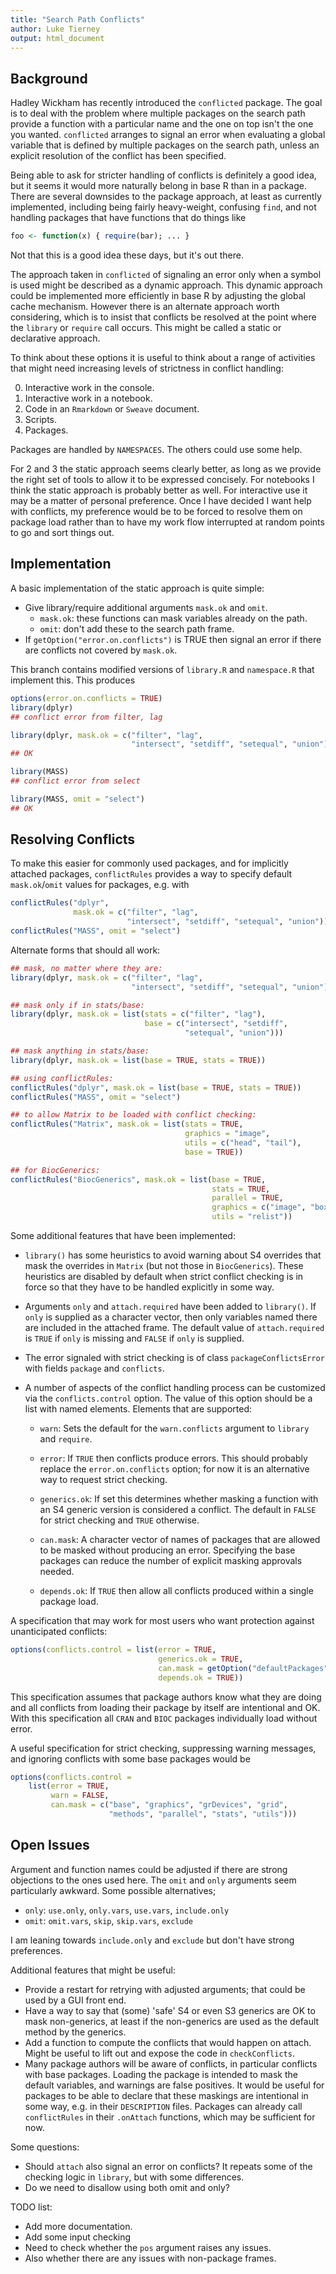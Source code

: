 ```yaml
---
title: "Search Path Conflicts"
author: Luke Tierney
output: html_document
---
```



## Background

Hadley Wickham has recently introduced the `conflicted` package.  The
goal is to deal with the problem where multiple packages on the search
path provide a function with a particular name and the one on top
isn't the one you wanted. `conflicted` arranges to signal an error
when evaluating a global variable that is defined by multiple packages
on the search path, unless an explicit resolution of the conflict has
been specified.

Being able to ask for stricter handling of conflicts is definitely a
good idea, but it seems it would more naturally belong in base R than
in a package. There are several downsides to the package approach, at
least as currently implemented, including being fairly heavy-weight,
confusing `find`, and not handling packages that have functions that
do things like

```r
foo <- function(x) { require(bar); ... }
```

Not that this is a good idea these days, but it's out there.

The approach taken in `conflicted` of signaling an error only when a
symbol is used might be described as a dynamic approach. This dynamic
approach could be implemented more efficiently in base R by adjusting
the global cache mechanism. However there is an alternate approach
worth considering, which is to insist that conflicts be resolved at
the point where the `library` or `require` call occurs. This might be
called a static or declarative approach.

To think about these options it is useful to think about a range of
activities that might need increasing levels of strictness in conflict
handling:

0. Interactive work in the console.
1. Interactive work in a notebook.
2. Code in an `Rmarkdown` or `Sweave` document.
3. Scripts.
4. Packages.

Packages are handled by `NAMESPACES`. The others could use some help.

For 2 and 3 the static approach seems clearly better, as long as we
provide the right set of tools to allow it to be expressed
concisely. For notebooks I think the static approach is probably
better as well. For interactive use it may be a matter of personal
preference. Once I have decided I want help with conflicts, my
preference would be to be forced to resolve them on package load
rather than to have my work flow interrupted at random points to go
and sort things out.


## Implementation

A basic implementation of the static approach is quite simple:

- Give library/require additional arguments `mask.ok` and `omit`.
    - `mask.ok`: these functions can mask variables already on the path.
    - `omit`: don't add these to the search path frame.
- If `getOption("error.on.conflicts")` is TRUE then signal an error if
  there are conflicts not covered by `mask.ok`.

This branch contains modified versions of `library.R` and
`namespace.R` that implement this.  This produces

```r
options(error.on.conflicts = TRUE)
library(dplyr)
## conflict error from filter, lag

library(dplyr, mask.ok = c("filter", "lag",
                           "intersect", "setdiff", "setequal", "union"))
## OK

library(MASS)
## conflict error from select

library(MASS, omit = "select")
## OK
```


## Resolving Conflicts

To make this easier for commonly used packages, and for implicitly
attached packages, `conflictRules` provides a way to specify default
`mask.ok`/`omit` values for packages, e.g. with

```r
conflictRules("dplyr",
              mask.ok = c("filter", "lag",
                          "intersect", "setdiff", "setequal", "union")))
conflictRules("MASS", omit = "select")
```

Alternate forms that should all work:
```r
## mask, no matter where they are:
library(dplyr, mask.ok = c("filter", "lag",
                           "intersect", "setdiff", "setequal", "union"))

## mask only if in stats/base:
library(dplyr, mask.ok = list(stats = c("filter", "lag"),
                              base = c("intersect", "setdiff",
                                       "setequal", "union")))

## mask anything in stats/base:
library(dplyr, mask.ok = list(base = TRUE, stats = TRUE))

## using conflictRules:
conflictRules("dplyr", mask.ok = list(base = TRUE, stats = TRUE))
conflictRules("MASS", omit = "select")

## to allow Matrix to be loaded with conflict checking:
conflictRules("Matrix", mask.ok = list(stats = TRUE,
                                       graphics = "image",
                                       utils = c("head", "tail"),
                                       base = TRUE))

## for BiocGenerics:
conflictRules("BiocGenerics", mask.ok = list(base = TRUE,
                                             stats = TRUE,
                                             parallel = TRUE,
                                             graphics = c("image", "boxplot"),
                                             utils = "relist"))
```

Some additional features that have been implemented:
  
- `library()` has some heuristics to avoid warning about S4 overrides
  that mask the overrides in `Matrix` (but not those in
  `BiocGenerics`).  These heuristics are disabled by default when strict
  conflict checking is in force so that they have to be handled
  explicitly in some way.

- Arguments `only` and `attach.required` have been added to
  `library()`. If `only` is supplied as a character vector, then only
  variables named there are included in the attached frame. The
  default value of `attach.required` is `TRUE` if `only` is missing
  and `FALSE` if `only` is supplied.

- The error signaled with strict checking is of class `packageConflictsError`
  with fields `package` and `conflicts`.

- A number of aspects of the conflict handling process can be
  customized via the `conflicts.control` option. The value of this
  option should be a list with named elements. Elements that are supported:

    - `warn`: Sets the default for the `warn.conflicts` argument to
      `library` and `require`.

    - `error`: If `TRUE` then conflicts produce errors. This should
      probably replace the `error.on.conflicts` option; for now it is
      an alternative way to request strict checking.

    - `generics.ok`: If set this determines whether masking a function
      with an S4 generic version is considered a conflict. The default in
      `FALSE` for strict checking and `TRUE` otherwise.

    - `can.mask`: A character vector of names of packages that are
      allowed to be masked without producing an error. Specifying the
      base packages can reduce the number of explicit masking
      approvals needed.

    - `depends.ok`: If `TRUE` then allow all conflicts produced within
      a single package load.

A specification that may work for most users who want protection
against unanticipated conflicts:
  
```r
options(conflicts.control = list(error = TRUE,
                                 generics.ok = TRUE,
                                 can.mask = getOption("defaultPackages"),
                                 depends.ok = TRUE))
```

This specification assumes that package authors know what they are
doing and all conflicts from loading their package by itself are
intentional and OK.  With this specification all `CRAN` and `BIOC`
packages individually load without error.

A useful specification for strict checking, suppressing warning messages,
and ignoring conflicts with some base packages would be

```r
options(conflicts.control =
    list(error = TRUE,
         warn = FALSE,
         can.mask = c("base", "graphics", "grDevices", "grid",
                      "methods", "parallel", "stats", "utils")))
```


## Open Issues

Argument and function names could be adjusted if there are strong
objections to the ones used here. The `omit` and `only` arguments seem
particularly awkward. Some possible alternatives;

- `only`: `use.only`, `only.vars`, `use.vars`, `include.only`
- `omit`: `omit.vars`, `skip`, `skip.vars`, `exclude`

I am leaning towards `include.only` and `exclude` but don't have
strong preferences.

Additional features that might be useful:

- Provide a restart for retrying with adjusted arguments; that could be used
  by a GUI front end.
- Have a way to say that (some) 'safe' S4 or even S3 generics are OK
  to mask non-generics, at least if the non-generics are used as the default
  method by the generics.
- Add a function to compute the conflicts that would happen on attach.
  Might be useful to lift out and expose the code in `checkConflicts`.
- Many package authors will be aware of conflicts, in particular conflicts
  with base packages. Loading the package is intended to mask the default
  variables, and warnings are false positives. It would be useful for
  packages to be able to declare that these maskings are intentional in
  some way, e.g. in their `DESCRIPTION` files. Packages can already call
  `conflictRules` in their `.onAttach` functions, which may be sufficient
  for now.

Some questions:

- Should `attach` also signal an error on conflicts? It repeats some
   of the checking logic in `library`, but with some differences.
- Do we need to disallow using both omit and only?
 
TODO list:

- Add more documentation.
- Add some input checking
- Need to check whether the `pos` argument raises any issues.
- Also whether there are any issues with non-package frames.

<!--
Local Variables:
mode: poly-markdown+R
mode: flyspell
End:
-->
